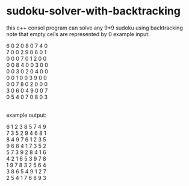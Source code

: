 # sudoku-solver-with-backtracking
this c++ consol program can solve any 9*9 sudoku using backtracking<br>
note that empty cells are represented by 0
example input:

6 0 2 0 8 0 7 4 0 <br>
7 0 0 2 9 0 6 0 1<br>
0 0 0 7 0 1 2 0 0<br>
0 0 8 4 0 0 3 0 0<br>
0 0 3 0 2 0 4 0 0<br>
0 0 1 0 0 3 9 0 0<br>
0 0 7 8 0 2 0 0 0<br>
3 0 6 0 4 9 0 0 7<br>
0 5 4 0 7 0 8 0 3<br>
<br>

example output:

6 1 2 3 8 5 7 4 9<br>
7 3 5 2 9 4 6 8 1<br>
8 4 9 7 6 1 2 3 5<br>
9 6 8 4 1 7 3 5 2<br>
5 7 3 9 2 8 4 1 6<br>
4 2 1 6 5 3 9 7 8<br>
1 9 7 8 3 2 5 6 4<br>
3 8 6 5 4 9 1 2 7<br>
2 5 4 1 7 6 8 9 3<br>

